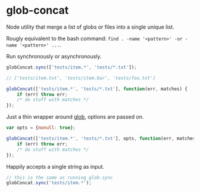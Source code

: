 # glob-concat

Node utility that merge a list of globs or files into a single unique list.

Rougly equivalent to the bash command: `find . -name '<pattern>' -or -name '<pattern>' ...`.

Run synchronously or asynchronously.

````javascript
globConcat.sync(['tests/item.*', 'tests/*.txt']);

// ['tests/item.txt', 'tests/item.bar', 'tests/foo.txt']

globConcat(['tests/item.*', 'tests/*.txt'], function(err, matches) {
    if (err) throw err;
    /* do stuff with matches */
});
````

Just a thin wrapper around [glob](https://www.npmjs.com/package/glob), options are passed on.
````javascript
var opts = {nonull: true};

globConcat(['tests/item.*', 'tests/*.txt'], opts, function(err, matches) {
    if (err) throw err;
    /* do stuff with matches */
});
````

Happily accepts a single string as input.
````javascript
// this is the same as running glob.sync
globConcat.sync('tests/item.*');
````
